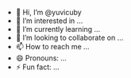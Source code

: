 - 👋 Hi, I’m @yuvicuby
- 👀 I’m interested in ...
- 🌱 I’m currently learning ...
- 💞️ I’m looking to collaborate on ...
- 📫 How to reach me ...
- 😄 Pronouns: ...
- ⚡ Fun fact: ...

<!---
yuvicuby/yuvicuby is a ✨ special ✨ repository because its `README.md` (this file) appears on your GitHub profile.
You can click the Preview link to take a look at your changes.
--->
